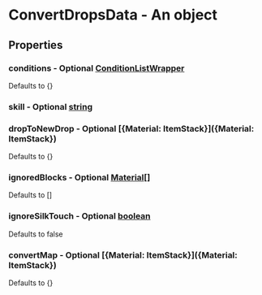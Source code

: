 

# ConvertDropsData - An object



## Properties



### conditions - Optional [ConditionListWrapper](ConditionListWrapper)



Defaults to {}



### skill - Optional [string](string)



### dropToNewDrop - Optional [{Material: ItemStack}]({Material: ItemStack})



Defaults to {}



### ignoredBlocks - Optional [Material[]](Material[])



Defaults to []



### ignoreSilkTouch - Optional [boolean](boolean)



Defaults to false



### convertMap - Optional [{Material: ItemStack}]({Material: ItemStack})



Defaults to {}

